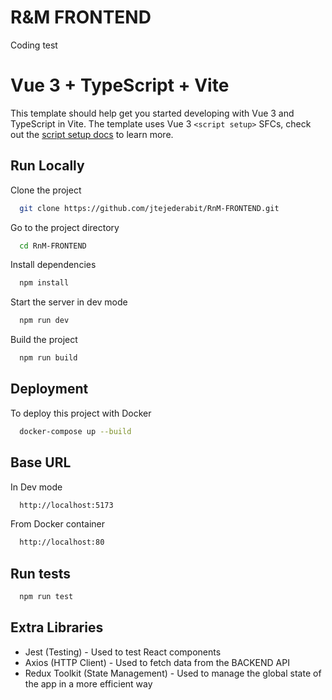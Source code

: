# R&M FRONTEND

Coding test

# Vue 3 + TypeScript + Vite

This template should help get you started developing with Vue 3 and TypeScript in Vite. The template uses Vue 3 `<script setup>` SFCs, check out the [script setup docs](https://v3.vuejs.org/api/sfc-script-setup.html#sfc-script-setup) to learn more.

## Run Locally

Clone the project

```bash
  git clone https://github.com/jtejederabit/RnM-FRONTEND.git
```

Go to the project directory

```bash
  cd RnM-FRONTEND
```

Install dependencies

```bash
  npm install
```

Start the server in dev mode

```bash
  npm run dev
```

Build the project

```bash
  npm run build
```

## Deployment

To deploy this project with Docker

```bash
  docker-compose up --build
```

## Base URL

In Dev mode

```bash
  http://localhost:5173
```

From Docker container

```bash
  http://localhost:80
```

## Run tests


```bash
  npm run test
```

## Extra Libraries

- Jest (Testing) - Used to test React components
- Axios (HTTP Client) - Used to fetch data from the BACKEND API
- Redux Toolkit (State Management) - Used to manage the global state of the app in a more efficient way
